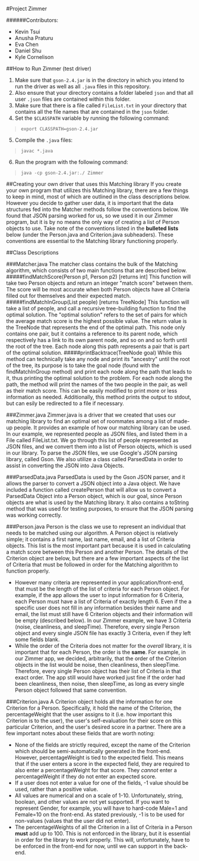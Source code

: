 #Project Zimmer

######Contributors:
* Kevin Tsui
* Anusha Praturu
* Eva Chen
* Daniel Shu
* Kyle Cornelison

##How to Run Zimmer (test driver)

1. Make sure that `gson-2.4.jar` is in the directory in which you intend to
   run the driver as well as all `.java` files in this repository.
2. Also ensure that your directory contains a folder labeled `json` and that
   all user `.json` files are contained within this folder.
3. Make sure that there is a file called `FileList.txt` in your directory
   that contains all the file names that are contained in the `json` folder.
4. Set the `$CLASSPATH` variable by running the following command:
  > `export CLASSPATH=gson-2.4.jar`
5. Compile the `.java` files:
  > `javac *.java`
6. Run the program with the following command:
  > `java -cp gson-2.4.jar:./ Zimmer`

##Creating your own driver that uses this Matching library
If you create your own program that utilizes this Matching library, there are a
few things to keep in mind, most of which are outlined in the class descriptions
below.
However you decide to gather user data, it is important that the data structures
fed into the Matcher methods follow the conventions below. We found that JSON
parsing worked for us, so we used it in our Zimmer program, but it is by no
means the only way of creating a list of Person objects to use.
Take note of the conventions listed in the **bulleted lists** below (under the
Person.java and Criterion.java subheaders). These conventions are essential to
the Matching library functioning properly.

##Class Descriptions

###Matcher.java
The matcher class contains the bulk of the Matching algorithm, which consists
of two main functions that are described below.
#####findMatchScore(Person p1, Person p2) [returns int]
This function will take two Person objects and return an integer "match score"
between them. The score will be most accurate when both Person objects have
all Criteria filled out for themselves and their expected match.
#####findMatchInGroup(List<Person> people) [returns TreeNode]
This function will take a list of people, and call a recursive tree-building
function to find the optimal solution. The "optimal solution" refers to the set
of pairs for which the average match score is the highest possible value. The
return value is the TreeNode that represents the end of the optimal path. This
node only contains one pair, but it contains a reference to its parent node, 
which respectively has a link to its own parent node, and so on and so forth
until the root of the tree. Each node along this path represents a pair that is
part of the optimal solution.
#####printBacktrace(TreeNode goal)
While this method can technically take any node and print its "ancestry" until
the root of the tree, its purpose is to take the goal node (found with the
findMatchInGroup method) and print each node along the path that leads to it,
thus printing the optimal solution to the problem. For each node along the
path, the method will print the names of the two people in the pair, as well
as their match score. This can be easily modified to print more or less
information as needed. Additionally, this method prints the output to stdout,
but can esily be redirected to a file if necessary.

###Zimmer.java
Zimmer.java is a driver that we created that uses our matching library to find
an optimal set of roommates among a list of made-up people. It provides an 
example of how our matching library can be used.
In our example, we represented people as JSON files, and listed them in a File
called FileList.txt. We go through this list of people represented as JSON
files, and we convert them into a list of Person objects, which is used in our
library. To parse the JSON files, we use Google's JSON parsing library, called
Gson. We also utilize a class called ParsedData in order to assist in converting
the JSON into Java Objects.

###ParsedData.java
ParsedData is used by the Gson JSON parser, and it allows the parser to convert
a JSON object into a Java object. We have included a function called 
createPerson that will allow us to convert a ParsedData Object into a Person 
object, which is our goal, since Person objects are what is used by the Matching
library. It also contains a toString method that was used for testing purposes,
to ensure that the JSON parsing was working correctly.

###Person.java
Person is the class we use to represent an individual that needs to be matched 
using our algorithm. A Person object is relatively simple; it contains a 
first name, last name, email, and a list of Criteria objects. This list is the
most important part because it is used in calculating a match score between this
Person and another Person. The details of the Criterion object are below, but
there are a few important aspects of the list of Criteria that must be followed
in order for the Matching algorithm to function properly.
   - However many criteria are represented in your application/front-end, that
     must be the length of the list of criteria for each Person object. For 
     example, if the app allows the user to input information for 6 Criteria, 
     each Person must have a list of Criteria of exactly length 6. Even if the
     a specific user does not fill in any information besides their name and
     email, the list must still have 6 Criterion objects and their information
     will be empty (described below). In our Zimmer example, we have 3 Criteria
     (noise, cleanliness, and sleepTime). Therefore, every single Person object
     and every single JSON file has exactly 3 Criteria, even if they left some
     fields blank.
   - While the order of the Criteria does not matter for the *overall* library,
     it is important that for each Person, the order is the **same**. For 
     example, in our Zimmer app, we decided, arbitrarily, that the order of the
     Criterion objects in the list would be noise, then cleanliness, then 
     sleepTime. Therefore, every single Person object has their list of Criteria
     in that exact order. The app still would have worked just fine if the 
     order had been cleanliness, then noise, then sleepTime, as long as every
     single Person object followed that same convention.
     
###Criterion.java
A Criterion object holds all the information for one Criterion for a Person.
Specifically, it hold the name of the Criterion, the percentageWeight that the
user assigns to it (i.e. how important this Criterion is to the user), the
user's self-evaluation for their score on this particular Criterion, and the
user's desired score in a partner. There are a few important notes about these
fields that are worth noting:
   - None of the fields are strictly required, except the name of the Criterion
     which should be semi-automatically generated in the front-end. However,
     percentageWeight is tied to the expected field. This means that if the user
     enters a score in the expected field, they are required to also enter a
     percentageWeight for that score. They *cannot* enter a percentageWeight
     if they do not enter an expected score.
   - If a user does not enter a value for one of the fields, -1 value should be
     used, rather than a positive value.
   - All values are numerical and on a scale of 1-10. Unfortunately, string,
     boolean, and other values are not yet supported. If you want to represent
     Gender, for example, you will have to hard-code Male=1 and Female=10 on
     the front-end. As stated previously, -1 is to be used for non-values 
     (values that the user did not enter).
   - The percentageWeights of all the Criterion in a list of Criteria in a 
     Person **must** add up to 100. This is not enforced in the library, but
     it is essential in order for the library to work properly. This will, 
     unfortunately, have to be enforced in the front-end for now, until we can
     support in the back-end.



